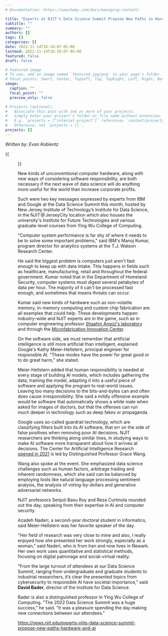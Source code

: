 ```yaml
---
# Documentation: https://wowchemy.com/docs/managing-content/

title: "Experts at NJIT's Data Science Summit Propose New Paths in Hardware and AI"
subtitle: ""
summary: ""
authors: []
tags: []
categories: []
date: 2022-11-14T16:10:07-05:00
lastmod: 2022-11-14T16:10:07-05:00
featured: false
draft: false

# Featured image
# To use, add an image named `featured.jpg/png` to your page's folder.
# Focal points: Smart, Center, TopLeft, Top, TopRight, Left, Right, BottomLeft, Bottom, BottomRight.
image:
  caption: ""
  focal_point: ""
  preview_only: false

# Projects (optional).
#   Associate this post with one or more of your projects.
#   Simply enter your project's folder or file name without extension.
#   E.g. `projects = ["internal-project"]` references `content/project/deep-learning/index.md`.
#   Otherwise, set `projects = []`.
projects: []
---
```


*Written by: Evan Koblentz*

{{<figure src="Data-Science-Summit-2022-4680.jpg">}}

New kinds of unconventional computer hardware, along with new ways of considering software responsibility, are both necessary if the next wave of data science will do anything more useful for the world than increase corporate profits.

Such were two key messages expressed by experts from IBM and Google at the Data Science Summit this month, hosted by New Jersey Institute of Technology’s Institute for Data Science, in the NJIT @  JerseyCity location which also houses the university's Institute for Future Technologies and various graduate-level courses from Ying Wu College of Computing.

"Computer system performance is far shy of where it needs to be to solve some important problems," said IBM's Manoj Kumar, program director for analytics systems at the T.J. Watson Research Center.

He said the biggest problem is computers just aren't fast enough to keep up with data intake. This happens in fields such as healthcare, manufacturing, retail and throughout the federal government. Kumar noted that in the Department of Homeland Security, computer systems must digest several petabytes of data per hour. The majority of it can't be processed fast enough, and sometimes that means threats can occur.

Kumar said new kinds of hardware such as non-volatile memory, in-memory computing and custom chip fabrication are all examples that could help. These developments happen industry-wide and NJIT experts are in the game, such as in computer engineering professor [Shaahin Angizi's laboratory](https://news.njit.edu/artificial-intelligence-pushes-internet-device-cpus-outside-box) and through the [Microfabrication Innovation Center](https://news.njit.edu/njit-open-state-art-facility-fabricate-nanoelectronic-devices-and-sensors).

On the software side, we must remember that artificial intelligence is still more artificial than intelligent, explained Google's Kathy Meier-Hellstern, principal engineer for responsible AI. "These modes have the power for great good or to do great harm," she stated.

Meier-Hellstern added that human responsibility is needed at every stage of building AI models, which includes gathering the data, training the model, adapting it into a useful piece of software and applying the program to real-world issues. Leaving too many decisions to the bits-and-bytes can and often does cause irresponsibility. She said a mildly offensive example would be software that automatically shows a white male when asked for images of doctors, but that the offenses can run much deeper in technology such as deep fakes or propaganda.

Google uses so-called guardrail technology, which are classifying filters built into its AI software, that err on the side of false positives when removing poor AI decisions. NJIT researchers are thinking along similar lines, in studying ways to make AI software more transparent about how it arrives at decisions. The Center for Artificial Intelligence Research [opened in 2021](https://news.njit.edu/experts-njits-new-ai-research-center-study-theory-and-applications) is led by Distinguished Professor Grace Wang.

Wang also spoke at the event. She emphasized data science challenges such as human factors, arbitrage trading and inherent randomness, which she said can be balanced by employing tools like natural language processing sentiment analysis, the analysis of voting-by-dollars and generative adversarial networks.

NJIT professors Senjuti Basu Roy and Reza Curtmola rounded out the day, speaking from their expertise in AI and computer security.

Azadeh Naderi, a second-year doctoral student in informatics, said Meier-Hellstern was her favorite speaker of the day.

"Her field of research was very close to mine and also, I really enjoyed how she presented her work strongly, especially as a woman," said Naderi, who is from Iran and now lives in Newark. Her own work uses quantitative and statistical methods, focusing on digital patronage and social-virtual reality.

"From the large turnout of attendees at our Data Science Summit, ranging from undergraduate and graduate students to industrial researchers, it’s clear the presented topics from cybersecurity to responsible AI have societal importance," said **David Bader**, director of the Institute for Data Science.

Bader is also a distinguished professor in Ying Wu College of Computing. "The 2022 Data Science Summit was a huge success," he said. "It was a pleasure spending the day making new connections between our attendees."

https://news.njit.edu/experts-njits-data-science-summit-propose-new-paths-hardware-and-ai
